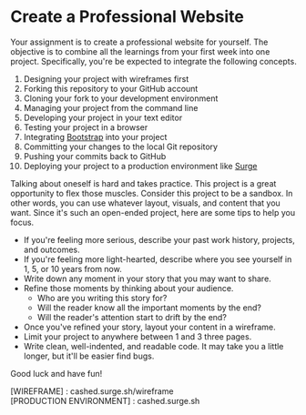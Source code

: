 # Create a Professional Website

Your assignment is to create a professional website for yourself. The objective is to combine all the learnings from your first week into one project. Specifically, you're be expected to integrate the following concepts.

1. Designing your project with wireframes first
1. Forking this repository to your GitHub account
1. Cloning your fork to your development environment
1. Managing your project from the command line
1. Developing your project in your text editor
1. Testing your project in a browser
1. Integrating [Bootstrap][Bootstrap] into your project
1. Committing your changes to the local Git repository
1. Pushing your commits back to GitHub
1. Deploying your project to a production environment like [Surge][Surge]

Talking about oneself is hard and takes practice. This project is a great opportunity to flex those muscles. Consider this project to be a sandbox. In other words, you can use whatever layout, visuals, and content that you want. Since it's such an open-ended project, here are some tips to help you focus.

- If you're feeling more serious, describe your past work history, projects, and outcomes.
- If you're feeling more light-hearted, describe where you see yourself in 1, 5, or 10 years from now.
- Write down any moment in your story that you may want to share.
- Refine those moments by thinking about your audience.
  - Who are you writing this story for?
  - Will the reader know all the important moments by the end?
  - Will the reader's attention start to drift by the end?
- Once you've refined your story, layout your content in a wireframe.
- Limit your project to anywhere between 1 and 3 three pages.
- Write clean, well-indented, and readable code. It may take you a little longer, but it'll be easier find bugs.

Good luck and have fun!

[Bootstrap]: http://getbootstrap.com/getting-started/
[Surge]: http://surge.sh/help/getting-started-with-surge

[WIREFRAME] : cashed.surge.sh/wireframe  
[PRODUCTION ENVIRONMENT] : cashed.surge.sh

